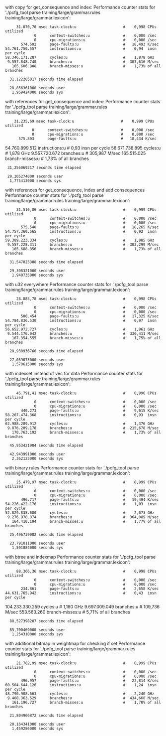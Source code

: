with copy for get_consequence and index:
 Performance counter stats for './pcfg_tool parse training/large/grammar.rules training/large/grammar.lexicon':

         31.070,70 msec task-clock:u                     #    0,998 CPUs utilized
                 0      context-switches:u               #    0,000 /sec
                 0      cpu-migrations:u                 #    0,000 /sec
           574.592      page-faults:u                    #   18,493 K/sec
    54.761.750.557      instructions:u                   #    0,94  insn per cycle
    58.346.171.287      cycles:u                         #    1,878 GHz
     9.557.848.740      branches:u                       #  307,616 M/sec
       165.606.808      branch-misses:u                  #    1,73% of all branches

      31,122285017 seconds time elapsed

      28,856361000 seconds user
       1,959424000 seconds sys

with references for get_consequence and index:
Performance counter stats for './pcfg_tool parse training/large/grammar.rules training/large/grammar.lexicon':

        31.235,69 msec task-clock:u                     #    0,999 CPUs utilized
                0      context-switches:u               #    0,000 /sec
                0      cpu-migrations:u                 #    0,000 /sec
          575.803      page-faults:u                    #   18,434 K/sec
   54.760.899.512      instructions:u                   #    0,93  insn per cycle
   58.671.738.895      cycles:u                         #    1,878 GHz
    9.557.720.672      branches:u                       #  305,987 M/sec
      165.515.025      branch-misses:u                  #    1,73% of all branches

     31,256069217 seconds time elapsed

     29,205274000 seconds user
      1,775413000 seconds sys

with references for get_consequence, index and add consequences
 Performance counter stats for './pcfg_tool parse training/large/grammar.rules training/large/grammar.lexicon':

         31.510,86 msec task-clock:u                     #    0,999 CPUs utilized
                 0      context-switches:u               #    0,000 /sec
                 0      cpu-migrations:u                 #    0,000 /sec
           575.548      page-faults:u                    #   18,265 K/sec
    54.757.360.565      instructions:u                   #    0,92  insn per cycle
    59.389.223.334      cycles:u                         #    1,885 GHz
     9.557.228.311      branches:u                       #  303,299 M/sec
       165.688.356      branch-misses:u                  #    1,73% of all branches

      31,547825388 seconds time elapsed

      29,308321000 seconds user
       1,940735000 seconds sys

with u32 everywhere
 Performance counter stats for './pcfg_tool parse training/large/grammar.rules training/large/grammar.lexicon':

         28.885,78 msec task-clock:u                     #    0,998 CPUs utilized
                 0      context-switches:u               #    0,000 /sec
                 0      cpu-migrations:u                 #    0,000 /sec
           500.454      page-faults:u                    #   17,325 K/sec
    54.784.836.530      instructions:u                   #    0,97  insn per cycle
    56.652.972.727      cycles:u                         #    1,961 GHz
     9.544.176.042      branches:u                       #  330,411 M/sec
       167.354.555      branch-misses:u                  #    1,75% of all branches

      28,930936766 seconds time elapsed

      27,059073000 seconds user
       1,578615000 seconds sys

with indexset instead of vec for data
 Performance counter stats for './pcfg_tool parse training/large/grammar.rules training/large/grammar.lexicon':

         45.791,41 msec task-clock:u                     #    0,996 CPUs utilized
                 0      context-switches:u               #    0,000 /sec
                 0      cpu-migrations:u                 #    0,000 /sec
           440.273      page-faults:u                    #    9,615 K/sec
    58.267.474.368      instructions:u                   #    0,93  insn per cycle
    62.988.289.912      cycles:u                         #    1,376 GHz
     9.876.209.178      branches:u                       #  215,678 M/sec
       170.763.192      branch-misses:u                  #    1,73% of all branches

      45,953421904 seconds time elapsed

      42,943991000 seconds user
       2,362123000 seconds sys

with binary rules 
 Performance counter stats for './pcfg_tool parse training/large/grammar.rules training/large/grammar.lexicon':

         25.479,97 msec task-clock:u                     #    0,999 CPUs utilized
                 0      context-switches:u               #    0,000 /sec
                 0      cpu-migrations:u                 #    0,000 /sec
           496.717      page-faults:u                    #   19,494 K/sec
    54.226.422.176      instructions:u                   #    1,03  insn per cycle
    52.829.835.680      cycles:u                         #    2,073 GHz
     9.276.978.874      branches:u                       #  364,089 M/sec
       164.410.194      branch-misses:u                  #    1,77% of all branches

      25,496739082 seconds time elapsed

      23,791011000 seconds user
       1,501884000 seconds sys
with btree and indexmap 
 Performance counter stats for './pcfg_tool parse training/large/grammar.rules training/large/grammar.lexicon':

         88.366,36 msec task-clock:u                     #    0,998 CPUs utilized
                 0      context-switches:u               #    0,000 /sec
                 0      cpu-migrations:u                 #    0,000 /sec
           234.861      page-faults:u                    #    2,658 K/sec
    44.631.765.942      instructions:u                   #    0,43  insn per cycle
   104.233.330.259      cycles:u                         #    1,180 GHz
     9.697.009.049      branches:u                       #  109,736 M/sec
       553.563.260      branch-misses:u                  #    5,71% of all branches

      88,527398207 seconds time elapsed

      85,700469000 seconds user
       1,254310000 seconds sys
with additional bitmap in weightmap for checking if set
 Performance counter stats for './pcfg_tool parse training/large/grammar.rules training/large/grammar.lexicon':

         21.782,99 msec task-clock:u                     #    0,999 CPUs utilized
                 0      context-switches:u               #    0,000 /sec
                 0      cpu-migrations:u                 #    0,000 /sec
           496.957      page-faults:u                    #   22,814 K/sec
    60.504.644.126      instructions:u                   #    1,24  insn per cycle
    48.790.908.663      cycles:u                         #    2,240 GHz
     9.468.363.529      branches:u                       #  434,668 M/sec
       161.196.727      branch-misses:u                  #    1,70% of all branches

      21,804966872 seconds time elapsed

      20,164341000 seconds user
       1,459286000 seconds sys
